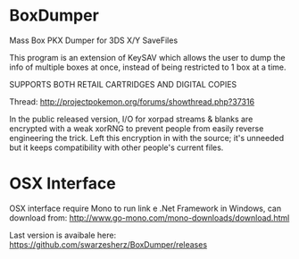 BoxDumper
=========

Mass Box PKX Dumper for 3DS X/Y SaveFiles

This program is an extension of KeySAV which allows the user to dump the info of multiple boxes at once, instead of being restricted to 1 box at a time.

SUPPORTS BOTH RETAIL CARTRIDGES AND DIGITAL COPIES

Thread:
http://projectpokemon.org/forums/showthread.php?37316

In the public released version, I/O for xorpad streams & blanks are encrypted with a weak xorRNG to prevent people from easily reverse engineering the trick. Left this encryption in with the source; it's unneeded but it keeps compatibility with other people's current files.

OSX Interface
=============

OSX interface require Mono to run link e .Net Framework in Windows, can download from: http://www.go-mono.com/mono-downloads/download.html

Last version is avaibale here: https://github.com/swarzesherz/BoxDumper/releases
